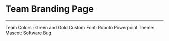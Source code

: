 # Team Branding Page 
---

Team Colors : Green and Gold 
Custom Font: Roboto 
Powerpoint Theme: 
Mascot: Software Bug 